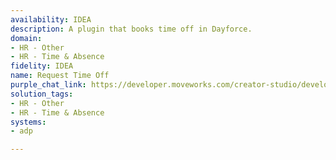 ```yaml
---
availability: IDEA
description: A plugin that books time off in Dayforce.
domain:
- HR - Other
- HR - Time & Absence
fidelity: IDEA
name: Request Time Off
purple_chat_link: https://developer.moveworks.com/creator-studio/developer-tools/purple-chat/?conversation=%7B%22startTimestamp%22%3A%2211%3A43+AM%22%2C%22messages%22%3A%5B%7B%22role%22%3A%22user%22%2C%22parts%22%3A%5B%7B%22richText%22%3A%22%3Cp%3EI+need+to+take+time+off%2C+could+you+help+me+with+that%3F%3C%2Fp%3E%22%7D%5D%7D%2C%7B%22role%22%3A%22assistant%22%2C%22parts%22%3A%5B%7B%22richText%22%3A%22%3Cp%3E%E2%9C%85+Working+on+%3Cb%3ERequest+Time+Off%3Cbr%3E%3C%2Fb%3E%E2%8F%B3+Calling+Plugin+%3Cb%3ERequest+Time+Off%3C%2Fb%3E%3C%2Fp%3E%22%7D%5D%7D%2C%7B%22role%22%3A%22assistant%22%2C%22parts%22%3A%5B%7B%22richText%22%3A%22%3Cp%3ESounds+good%2C+here+are+your+time+off+plans+and+balances.+You+can+choose+to+book+time+off+for+any+of+the+plans.%3C%2Fp%3E%22%7D%2C%7B%22richText%22%3A%22%3Cb%3E%3Cp%3E1+%E2%80%93+Employee+Time+Off+%28USA%29%3A+60+hours%3C%2Fp%3E%3C%2Fb%3E%22%7D%2C%7B%22richText%22%3A%22%3Cb%3E%3Cp%3E2+%E2%80%93+Sick+Time+Off+%28USA%29%3A+20+hours%3Cbr%3E%3C%2Fp%3E%3C%2Fb%3E%22%7D%2C%7B%22richText%22%3A%22%3Cb%3E%3Cp%3E3+%E2%80%93+Wellness+Day+%28USA%29%3A+24+hours%3C%2Fp%3E%3C%2Fb%3E%22%7D%2C%7B%22buttons%22%3A%5B%7B%22style%22%3A%22filled%22%2C%22buttonText%22%3A%22Book+Time+Off%22%7D%2C%7B%22style%22%3A%22outlined%22%2C%22buttonText%22%3A%22Got+it%2C+thanks%21%22%7D%5D%7D%5D%7D%2C%7B%22role%22%3A%22user%22%2C%22parts%22%3A%5B%7B%22richText%22%3A%22%3Cp%3ELets+book+time+with+the+first+time+off+plan%3C%2Fp%3E%22%7D%5D%7D%2C%7B%22role%22%3A%22assistant%22%2C%22parts%22%3A%5B%7B%22richText%22%3A%22%3Cp%3E%E2%9C%85+Working+on+%3Cb%3Efirst+time+off+plan%3C%2Fb%3E%3Cbr%3E%E2%8F%B3+Calling+%3Cb%3ERequest+Time+Off%3C%2Fb%3E+with%3A%3Cbr%3E-+%3Cb%3Etime_off_plan_selection%3C%2Fb%3E%3A+Moveworks+Time+Off+Plan%3C%2Fp%3E%22%7D%5D%7D%2C%7B%22role%22%3A%22assistant%22%2C%22parts%22%3A%5B%7B%22richText%22%3A%22%3Cp%3ESounds+good%2C+when+would+you+like+to+take+time+off%3F%3C%2Fp%3E%22%7D%5D%7D%2C%7B%22role%22%3A%22user%22%2C%22parts%22%3A%5B%7B%22richText%22%3A%22%3Cp%3ELets+take+time+off+on+July+4%3C%2Fp%3E%22%7D%5D%7D%2C%7B%22role%22%3A%22assistant%22%2C%22parts%22%3A%5B%7B%22richText%22%3A%22%3Cp%3E%E2%9C%85+Working+on%3A+%5C%22day+after+tomorrow%5C%22%3Cbr%3E%E2%8F%B3+Calling+%3Cb%3ERequest+Time+Off%3C%2Fb%3E+with%3A%3Cbr%3E-+%3Cb%3Etime_off_plan_selection%3C%2Fb%3E%3A+Moveworks+Time+Off+Plan%3Cbr%3E-+%3Cb%3Estart_date%3C%2Fb%3E%3A+2024-07-31%3C%2Fp%3E%22%7D%5D%7D%2C%7B%22role%22%3A%22assistant%22%2C%22parts%22%3A%5B%7B%22richText%22%3A%22%3Cp%3EDo+you+want+to+proceed+with+taking+time+off+for+one+business+day+%288+hours%29.%3Cbr%3E%3Cbr%3EBy+selecting+no%2C+you+can+specify+the+%3Cb%3Eend+date%3C%2Fb%3E%2C+and+any+additional+%3Cb%3Ecomments%3C%2Fb%3E+to+take+time+off.%3C%2Fp%3E%22%7D%5D%7D%2C%7B%22role%22%3A%22user%22%2C%22parts%22%3A%5B%7B%22richText%22%3A%22%3Cp%3EYes%2C+one+day+sounds+good%21%3C%2Fp%3E%22%7D%5D%7D%2C%7B%22role%22%3A%22assistant%22%2C%22parts%22%3A%5B%7B%22richText%22%3A%22%3Cp%3E%E2%9C%85+Working+on%3A+%5C%22ready+for+day+off%21%5C%22%3Cbr%3E%E2%8F%B3+Calling+%3Cb%3ERequest+Time+Off%3C%2Fb%3E+with%3A%3Cbr%3E-+%3Cb%3Etime_off_plan_selection%3C%2Fb%3E%3A+Moveworks+Time+Off+Plan%3Cbr%3E-+%3Cb%3Estart_date%3C%2Fb%3E%3A+2024-07-31%3Cbr%3E-+%3Cb%3Eadditional_details%3C%2Fb%3E%3A+No%3C%2Fp%3E%22%7D%5D%7D%2C%7B%22role%22%3A%22assistant%22%2C%22parts%22%3A%5B%7B%22richText%22%3A%22%3Cp%3EI+have+submitted+your+time+off+request+to+your+manager+%F0%9F%8F%9D%3C%2Fp%3E%22%7D%5D%7D%5D%7D
solution_tags:
- HR - Other
- HR - Time & Absence
systems:
- adp

---
```

